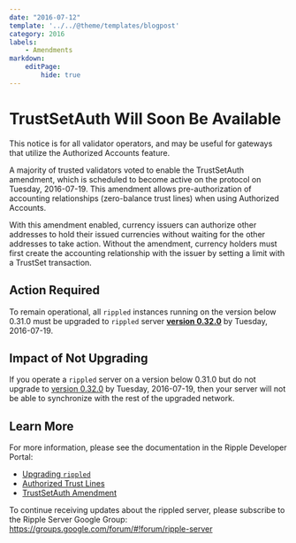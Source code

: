 ```yaml
---
date: "2016-07-12"
template: '../../@theme/templates/blogpost'
category: 2016
labels:
    - Amendments
markdown:
    editPage:
        hide: true
---
```

# TrustSetAuth Will Soon Be Available

This notice is for all validator operators, and may be useful for gateways that utilize the Authorized Accounts feature.

A majority of trusted validators voted to enable the TrustSetAuth amendment, which is scheduled to become active on the protocol on Tuesday, 2016-07-19. This amendment allows pre-authorization of accounting relationships (zero-balance trust lines) when using Authorized Accounts.

With this amendment enabled, currency issuers can authorize other addresses to hold their issued currencies without waiting for the other addresses to take action. Without the amendment, currency holders must first create the accounting relationship with the issuer by setting a limit with a TrustSet transaction.

## Action Required ##

To remain operational, all `rippled` instances running on the version below 0.31.0 must be upgraded to `rippled` server **[version 0.32.0](/blog/2016/rippled-0.32.0.md)** by Tuesday, 2016-07-19.

## Impact of Not Upgrading ##

If you operate a `rippled` server on a version below 0.31.0 but do not upgrade to [version 0.32.0](/blog/2016/rippled-0.32.0.md) by Tuesday, 2016-07-19, then your server will not be able to synchronize with the rest of the upgraded network.

## Learn More ##

For more information, please see the documentation in the Ripple Developer Portal:

* [Upgrading `rippled`](/docs/infrastructure/installation/update-rippled-automatically-on-linux)
* [Authorized Trust Lines](/docs/concepts/tokens/fungible-tokens/authorized-trust-lines)
* [TrustSetAuth Amendment](/resources/known-amendments.md#trustsetauth)

To continue receiving updates about the rippled server, please subscribe to the Ripple Server Google Group: <https://groups.google.com/forum/#!forum/ripple-server>
